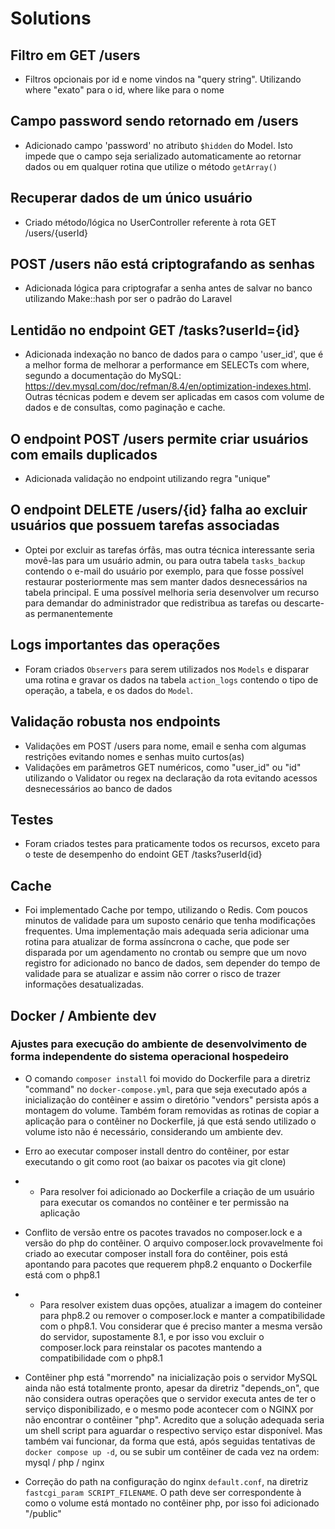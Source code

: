 # Solutions

## Filtro em GET /users

- Filtros opcionais por id e nome vindos na "query string". Utilizando where "exato" para o id, where like para o nome

## Campo password sendo retornado em /users

- Adicionado campo 'password' no atributo ```$hidden``` do Model. Isto impede que o campo seja serializado automaticamente ao retornar dados ou em qualquer rotina que utilize o método ```getArray()```

## Recuperar dados de um único usuário

- Criado método/lógica no UserController referente à rota GET /users/{userId}

## POST /users não está criptografando as senhas

- Adicionada lógica para criptografar a senha antes de salvar no banco utilizando Make::hash por ser o padrão do Laravel

## Lentidão no endpoint GET /tasks?userId={id}

- Adicionada indexação no banco de dados para o campo 'user_id', que é a melhor forma de melhorar a performance em SELECTs com where, segundo a documentação do MySQL: https://dev.mysql.com/doc/refman/8.4/en/optimization-indexes.html. Outras técnicas podem e devem ser aplicadas em casos com volume de dados e de consultas, como paginação e cache.

## O endpoint POST /users permite criar usuários com emails duplicados

- Adicionada validação no endpoint utilizando regra "unique"

## O endpoint DELETE /users/{id} falha ao excluir usuários que possuem tarefas associadas

- Optei por excluir as tarefas órfãs, mas outra técnica interessante seria movê-las para um usuário admin, ou para outra tabela ```tasks_backup``` contendo o e-mail do usuário por exemplo, para que fosse possível restaurar posteriormente mas sem manter dados desnecessários na tabela principal. E uma possível melhoria seria desenvolver um recurso para demandar do administrador que redistribua as tarefas ou descarte-as permanentemente

## Logs importantes das operações

- Foram criados ```Observers``` para serem utilizados nos ```Models``` e disparar uma rotina e gravar os dados na tabela ```action_logs``` contendo o tipo de operação, a tabela, e os dados do ```Model```.

## Validação robusta nos endpoints

- Validações em POST /users para nome, email e senha com algumas restrições evitando nomes e senhas muito curtos(as)
- Validações em parâmetros GET numéricos, como "user_id" ou "id" utilizando o Validator ou regex na declaração da rota evitando acessos desnecessários ao banco de dados

## Testes

- Foram criados testes para praticamente todos os recursos, exceto para o teste de desempenho do endoint GET /tasks?userId{id}

## Cache

- Foi implementado Cache por tempo, utilizando o Redis. Com poucos minutos de validade para um suposto cenário que tenha modificações frequentes. Uma implementação mais adequada seria adicionar uma rotina para atualizar de forma assíncrona o cache, que pode ser disparada por um agendamento no crontab ou sempre que um novo registro for adicionado no banco de dados, sem depender do tempo de validade para se atualizar e assim não correr o risco de trazer informações desatualizadas.


## Docker / Ambiente dev

### Ajustes para execução do ambiente de desenvolvimento de forma independente do sistema operacional hospedeiro

- O comando ```composer install``` foi movido do Dockerfile para a diretriz "command" no ```docker-compose.yml```, para que seja executado após a inicialização do contêiner e assim o diretório "vendors" persista após a montagem do volume. Também foram removidas as rotinas de copiar a aplicação para o contêiner no Dockerfile, já que está sendo utilizado o volume isto não é necessário, considerando um ambiente dev.

- Erro ao executar composer install dentro do contêiner, por estar executando o git como root (ao baixar os pacotes via git clone)
- - Para resolver foi adicionado ao Dockerfile a criação de um usuário para executar os comandos no contêiner e ter permissão na aplicação

- Conflito de versão entre os pacotes travados no composer.lock e a versão do php do contêiner. O arquivo composer.lock provavelmente foi criado ao executar composer install fora do contêiner, pois está apontando para pacotes que requerem php8.2 enquanto o Dockerfile está com o php8.1
- - Para resolver existem duas opções, atualizar a imagem do conteiner para php8.2 ou remover o composer.lock e manter a compatibilidade com o php8.1. Vou considerar que é preciso manter a mesma versão do servidor, supostamente 8.1, e por isso vou excluir o composer.lock para reinstalar os pacotes mantendo a compatibilidade com o php8.1

- Contêiner php está "morrendo" na inicialização pois o servidor MySQL ainda não está totalmente pronto, apesar da diretriz "depends_on", que não considera outras operações que o servidor executa antes de ter o serviço disponibilizado, e o mesmo pode acontecer com o NGINX por não encontrar o contêiner "php". Acredito que a solução adequada seria um shell script para aguardar o respectivo serviço estar disponível. Mas também vai funcionar, da forma que está, após seguidas tentativas de ```docker compose up -d```, ou se subir um contêiner de cada vez na ordem: mysql / php / nginx

- Correção do path na configuração do nginx ```default.conf```, na diretriz ```fastcgi_param SCRIPT_FILENAME```. O path deve ser correspondente à como o volume está montado no contêiner php, por isso foi adicionado "/public"
